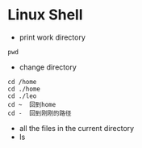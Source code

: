 # Linux Shell

* print work directory

```shell
pwd 
```

* change directory

```shell
cd /home
cd ./home
cd ./leo
cd ~  回到home
cd -  回到刚刚的路径
```

* all the files in the current directory
* ls

